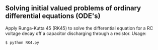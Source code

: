 ## Solving initial valued problems of ordinary differential equations (ODE's)
Apply Runga-Kutta 45 (RK45) to solve the differential equation for a RC voltage decay off a capacitor discharging through a resistor.
Usage:

    $ python RK4.py
 
